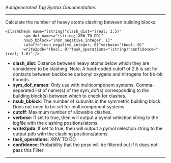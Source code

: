 _Autogenerated Tag Syntax Documentation:_

---
Calculate the number of heavy atoms clashing between building blocks.

```
<ClashCheck name="(string)"clash_dist="(real; 3.5)"
        sym_dof_names="(string; XRW TO DO)"
        nsub_bblock="(non_negative_integer; 1)"
        cutoff="(non_negative_integer; 0)"verbose="(bool; 0)"
        write2pdb="(bool; 0)"task_operations="(string)"confidence="(real; 1.0)" />
```

-   **clash_dist**: Distance between heavy atoms below which they are considered to be clashing. Note: A hard-coded cutoff of 2.6 is set for contacts between backbone carbonyl oxygens and nitrogens for bb-bb hbonds.
-   **sym_dof_names**: Only use with multicomponent systems. Comma-separated list of name(s) of the sym_dof(s) corresponding to the building block(s) between which to check for clashes.
-   **nsub_bblock**: The number of subunits in the symmetric building block. Does not need to be set for multicomponent systems.
-   **cutoff**: Maximum number of allowable clashes.
-   **verbose**: If set to true, then will output a pymol selection string to the logfile with the clashing positions/atoms.
-   **write2pdb**: If set to true, then will output a pymol selection string to the output pdb with the clashing positions/atoms.
-   **task_operations**: XRW TO DO
-   **confidence**: Probability that the pose will be filtered out if it does not pass this Filter

---
